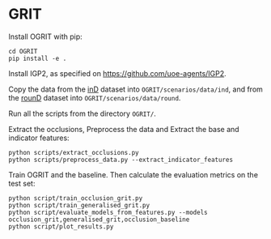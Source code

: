 # GRIT

Install OGRIT with pip: 
```
cd OGRIT
pip install -e .
```
Install IGP2, as specified on https://github.com/uoe-agents/IGP2.

Copy the data from the [inD](https://www.ind-dataset.com/) dataset into `OGRIT/scenarios/data/ind`, and from the [rounD](https://www.round-dataset.com/) dataset into `OGRIT/scenarios/data/round`.


Run all the scripts from the directory `OGRIT/`.

Extract the occlusions, Preprocess the data and Extract the base and indicator features:

```
python scripts/extract_occlusions.py
python scripts/preprocess_data.py --extract_indicator_features
```

Train OGRIT and the baseline. Then calculate the evaluation metrics on the test set:

```
python script/train_occlusion_grit.py
python script/train_generalised_grit.py
python script/evaluate_models_from_features.py --models occlusion_grit,generalised_grit,occlusion_baseline
python script/plot_results.py
```
